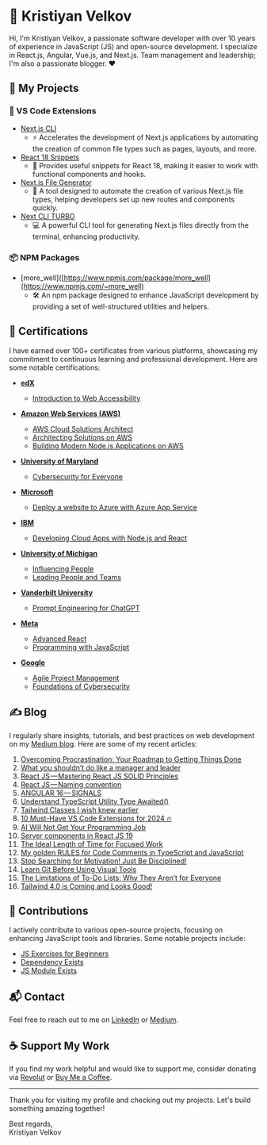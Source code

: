 # 👋 Kristiyan Velkov

Hi, I'm Kristiyan Velkov, a passionate software developer with over 10 years of experience in JavaScript (JS) and open-source development. I specialize in  React.js, Angular, Vue.js, and Next.js. Team management and leadership; I'm also a passionate blogger. ❤️

## 🚀 My Projects

### 🔌 VS Code Extensions

- [Next.js CLI](https://marketplace.visualstudio.com/items?itemName=KristiyanVelkov.nextjs-cli)
  - ⚡ Accelerates the development of Next.js applications by automating the creation of common file types such as pages, layouts, and more.
- [React 18 Snippets](https://marketplace.visualstudio.com/items?itemName=KristiyanVelkov.react-18-snippets)
  - 📝 Provides useful snippets for React 18, making it easier to work with functional components and hooks.
- [Next.js File Generator](https://marketplace.visualstudio.com/items?itemName=KristiyanVelkov.nextjs-file-gelenator)
  - 📁 A tool designed to automate the creation of various Next.js file types, helping developers set up new routes and components quickly.
- [Next CLI TURBO](https://marketplace.visualstudio.com/items?itemName=KristiyanVelkov.next-cli-turbo)
  - 💻 A powerful CLI tool for generating Next.js files directly from the terminal, enhancing productivity.

### 📦 NPM Packages

- [more_well]([https://www.npmjs.com/package/more_well](https://www.npmjs.com/~more_well)
  - 🛠️ An npm package designed to enhance JavaScript development by providing a set of well-structured utilities and helpers.

## 📜 Certifications

I have earned over 100+ certificates from various platforms, showcasing my commitment to continuous learning and professional development. Here are some notable certifications:


- **[edX](https://www.edx.org/)**
  - [Introduction to Web Accessibility](https://courses.edx.org/certificates/47b731dabb4f464db2d01740eaf8357f)

- **[Amazon Web Services (AWS)](https://www.aws.training/)**
  - [AWS Cloud Solutions Architect](https://www.coursera.org/account/accomplishments/professional-cert/44TP3RUYAZGW)
  - [Architecting Solutions on AWS](https://www.coursera.org/account/accomplishments/verify/YK37U9LC9ZAJ)
  - [Building Modern Node.js Applications on AWS](https://www.coursera.org/account/accomplishments/verify/QYXXZFSPSVWY)

- **[University of Maryland](https://www.umd.edu/)**
  - [Cybersecurity for Everyone](https://www.coursera.org/account/accomplishments/verify/FJ97HMPVJZQV)

- **[Microsoft](https://www.microsoft.com/en-us/learning/default.aspx)**
  - [Deploy a website to Azure with Azure App Service](https://www.coursera.org/account/accomplishments/verify/DGECWWTN6DVU)

- **[IBM](https://www.ibm.com/training/)**
  - [Developing Cloud Apps with Node.js and React](https://www.coursera.org/account/accomplishments/verify/KU2Y5ES3LD2W)

- **[University of Michigan](https://www.umich.edu/)**
  - [Influencing People](https://www.coursera.org/account/accomplishments/verify/YVRG2FERWNB8) 
  - [Leading People and Teams](https://www.coursera.org/account/accomplishments/professional-cert/JMVY822HJQ3T)

- **[Vanderbilt University](https://www.vanderbilt.edu/)**
  - [Prompt Engineering for ChatGPT](https://www.coursera.org/account/accomplishments/verify/5NUWMPNYQ2RA)

- **[Meta](https://www.coursera.org/meta)**
  - [Advanced React](https://www.coursera.org/account/accomplishments/verify/YNAY9PSDEAYJ)
  - [Programming with JavaScript](https://www.coursera.org/account/accomplishments/verify/RS2FGZQMXQ2H)

- **[Google](https://www.coursera.org/google)**
  - [Agile Project Management](https://www.coursera.org/account/accomplishments/verify/NGCWEQ5CX2WU)
  - [Foundations of Cybersecurity](https://www.coursera.org/account/accomplishments/verify/PU744GEW43TV)


## ✍️ Blog

I regularly share insights, tutorials, and best practices on web development on my [Medium blog](https://medium.com/@kristiyan.velkov). Here are some of my recent articles:

1. [Overcoming Procrastination: Your Roadmap to Getting Things Done](https://medium.com/stackademic/overcoming-procrastination-your-roadmap-to-getting-things-done-47d8a4fef5a5)
2. [What you shouldn’t do like a manager and leader](https://medium.com/venture/what-you-shouldnt-do-like-a-manager-and-leader-4f7d9e1a4a5b)
3. [React JS — Mastering React JS SOLID Principles](https://medium.com/stackademic/react-js-mastering-react-js-solid-principles-5b7d7a3e1a2b)
4. [React JS — Naming convention](https://medium.com/stackademic/react-js-naming-convention-2a8b2a3f4c7d)
5. [ANGULAR 16 — SIGNALS](https://medium.com/stackademic/angular-16-signals-3a8b1a2f3c7e)
6. [Understand TypeScript Utility Type Awaited()](https://medium.com/@kristiyan.velkov/understand-typescript-utility-type-awaited-5a7c6b2f4c7d)
7. [Tailwind Classes I wish knew earlier](https://medium.com/@kristiyan.velkov/tailwind-classes-i-wish-knew-earlier-4b7c8d3f4c7d)
8. [10 Must-Have VS Code Extensions for 2024 🔥](https://medium.com/@kristiyan.velkov/10-must-have-vs-code-extensions-for-2024-5a7c8d3f4c7e)
9. [AI Will Not Get Your Programming Job](https://medium.com/artificial-intelligence-in-plain-english/ai-will-not-get-your-programming-job-5a7c6d3f4c7d)
10. [Server components in React JS 19](https://medium.com/@kristiyan.velkov/server-components-in-react-js-19-5a7c6d3f4c7e)
11. [The Ideal Length of Time for Focused Work](https://medium.com/@kristiyan.velkov/the-ideal-length-of-time-for-focused-work-5a7c6d3f4c7d)
12. [My golden RULES for Code Comments in TypeScript and JavaScript](https://medium.com/stackademic/my-golden-rules-for-code-comments-in-typescript-and-javascript-5a7c6d3f4c7d) 
13. [Stop Searching for Motivation! Just Be Disciplined!](https://medium.com/venture/stop-searching-for-motivation-just-be-disciplined-5a7c6d3f4c7d)
14. [Learn Git Before Using Visual Tools](https://medium.com/stackademic/learn-git-before-using-visual-tools-5a7c6d3f4c7d)
15. [The Limitations of To-Do Lists: Why They Aren’t for Everyone](https://medium.com/@kristiyan.velkov/the-limitations-of-to-do-lists-why-they-arent-for-everyone-5a7c6d3f4c7d)
16. [Tailwind 4.0 is Coming and Looks Good!](https://medium.com/stackademic/tailwind-4-0-is-coming-and-looks-good-5a7c6d3f4c7d)

## 🌟 Contributions

I actively contribute to various open-source projects, focusing on enhancing JavaScript tools and libraries. Some notable projects include:

- [JS Exercises for Beginners](https://github.com/kristiyan-velkov/js-exercises-beginners)
- [Dependency Exists](https://github.com/kristiyan-velkov/dependency-exists)
- [JS Module Exists](https://github.com/kristiyan-velkov/js-module-exists)

## 📬 Contact

Feel free to reach out to me on [LinkedIn](https://www.linkedin.com/in/kristiyan-velkov-763130b3/) or [Medium](https://medium.com/@kristiyan.velkov).

## ☕ Support My Work

If you find my work helpful and would like to support me, consider donating via [Revolut](https://revolut.me/kristiyanvelkov) or [Buy Me a Coffee](https://www.buymeacoffee.com/kristiyanvelkov).

---

Thank you for visiting my profile and checking out my projects. Let's build something amazing together!

Best regards,  
Kristiyan Velkov
